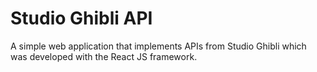 # Studio Ghibli API

A simple web application that implements APIs from Studio Ghibli which was developed with the React JS framework.
